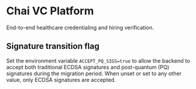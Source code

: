 # Chai VC Platform

End-to-end healthcare credentialing and hiring verification.

## Signature transition flag

Set the environment variable `ACCEPT_PQ_SIGS=true` to allow the backend to accept
both traditional ECDSA signatures and post-quantum (PQ) signatures during the
migration period. When unset or set to any other value, only ECDSA signatures
are accepted.
